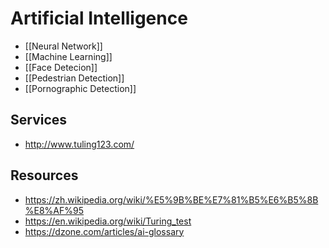 # Artificial Intelligence


- [[Neural Network]]
- [[Machine Learning]]
- [[Face Detecion]]
- [[Pedestrian Detection]]
- [[Pornographic Detection]]


## Services

- http://www.tuling123.com/


## Resources

- https://zh.wikipedia.org/wiki/%E5%9B%BE%E7%81%B5%E6%B5%8B%E8%AF%95
- https://en.wikipedia.org/wiki/Turing_test
- https://dzone.com/articles/ai-glossary
